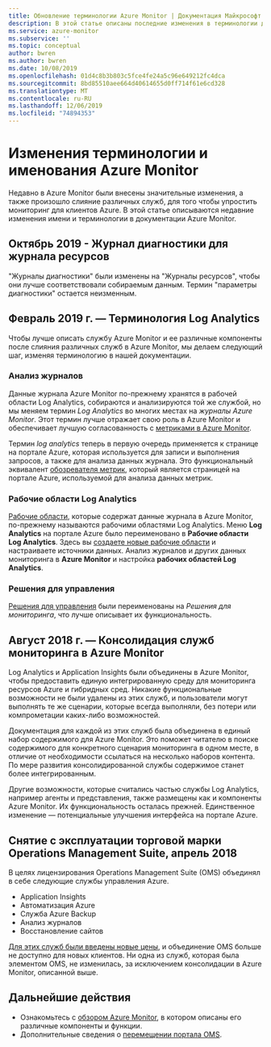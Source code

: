 ```yaml
---
title: Обновление терминологии Azure Monitor | Документация Майкрософт
description: В этой статье описаны последние изменения в терминологии для служб мониторинга Azure.
ms.service: azure-monitor
ms.subservice: ''
ms.topic: conceptual
author: bwren
ms.author: bwren
ms.date: 10/08/2019
ms.openlocfilehash: 01d4c8b3b803c5fce4fe24a5c96e649212fc4dca
ms.sourcegitcommit: 8bd85510aee664d40614655d0ff714f61e6cd328
ms.translationtype: MT
ms.contentlocale: ru-RU
ms.lasthandoff: 12/06/2019
ms.locfileid: "74894353"
---
```

# <a name="azure-monitor-naming-and-terminology-changes"></a>Изменения терминологии и именования Azure Monitor
Недавно в Azure Monitor были внесены значительные изменения, а также произошло слияние различных служб, для того чтобы упростить мониторинг для клиентов Azure. В этой статье описываются недавние изменения имени и терминологии в документации Azure Monitor.

## <a name="october-2019---diagnostic-log-to-resource-log"></a>Октябрь 2019 - Журнал диагностики для журнала ресурсов
"Журналы диагностики" были изменены на "Журналы ресурсов", чтобы они лучше соответствовали собираемым данным. Термин "параметры диагностики" остается неизменным.  

## <a name="february-2019---log-analytics-terminology"></a>Февраль 2019 г. — Терминология Log Analytics
Чтобы лучше описать службу Azure Monitor и ее различные компоненты после слияния различных служб в Azure Monitor, мы делаем следующий шаг, изменяя терминологию в нашей документации. 

### <a name="log-analytics"></a>Анализ журналов
Данные журнала Azure Monitor по-прежнему хранятся в рабочей области Log Analytics, собираются и анализируются той же службой, но мы меняем термин _Log Analytics_ во многих местах на _журналы Azure Monitor_. Этот термин лучше отражает свою роль в Azure Monitor и обеспечивает лучшую согласованность с [метриками в Azure Monitor](platform/data-platform-metrics.md).

Термин _log analytics_ теперь в первую очередь применяется к странице на портале Azure, которая используется для записи и выполнения запросов, а также для анализа данных журнала. Это функциональный эквивалент [обозревателя метрик](platform/metrics-charts.md), который является страницей на портале Azure, используемой для анализа данных метрик.

### <a name="log-analytics-workspaces"></a>Рабочие области Log Analytics
[Рабочие области](platform/manage-access.md), которые содержат данные журнала в Azure Monitor, по-прежнему называются рабочими областями Log Analytics. Меню **Log Analytics** на портале Azure было переименовано в **Рабочие области Log Analytics**. Здесь вы [создаете новые рабочие области](learn/quick-create-workspace.md) и настраиваете источники данных. Анализ журналов и других данных мониторинга в **Azure Monitor** и настройка **рабочих областей Log Analytics**.

### <a name="management-solutions"></a>Решения для управления
[Решения для управления](insights/solutions.md) были переименованы на _Решения для мониторинга_, что лучше описывает их функциональность.


## <a name="august-2018---consolidation-of-monitoring-services-into-azure-monitor"></a>Август 2018 г. — Консолидация служб мониторинга в Azure Monitor
Log Analytics и Application Insights были объединены в Azure Monitor, чтобы предоставить единую интегрированную среду для мониторинга ресурсов Azure и гибридных сред. Никакие функциональные возможности не были удалены из этих служб, и пользователи могут выполнять те же сценарии, которые всегда выполняли, без потери или компрометации каких-либо возможностей.

Документация для каждой из этих служб была объединена в единый набор содержимого для Azure Monitor. Это поможет читателю в поиске содержимого для конкретного сценария мониторинга в одном месте, в отличие от необходимости ссылаться на несколько наборов контента. По мере развития консолидированной службы содержимое станет более интегрированным.

Другие возможности, которые считались частью службы Log Analytics, например агенты и представления, также размещены как и компоненты Azure Monitor. Их функциональность осталась прежней. Единственное изменение — потенциальные улучшения интерфейса на портале Azure.


## <a name="april-2018---retirement-of-operations-management-suite-brand"></a>Снятие с эксплуатации торговой марки Operations Management Suite, апрель 2018
В целях лицензирования Operations Management Suite (OMS) объединял в себе следующие службы управления Azure.

- Application Insights
- Автоматизация Azure
- Служба Azure Backup
- Анализ журналов
- Восстановление сайтов

[Для этих служб были введены новые цены](https://azure.microsoft.com/blog/introducing-a-new-way-to-purchase-azure-monitoring-services/), и объединение OMS больше не доступно для новых клиентов. Ни одна из служб, которая была элементом OMS, не изменилась, за исключением консолидации в Azure Monitor, описанной выше. 




## <a name="next-steps"></a>Дальнейшие действия

- Ознакомьтесь с [обзором Azure Monitor](overview.md), в котором описаны его различные компоненты и функции.
- Дополнительные сведения о [перемещении портала OMS](../log-analytics/log-analytics-oms-portal-transition.md).
